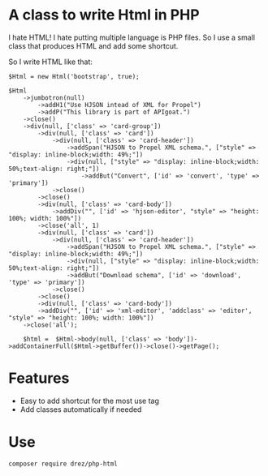 # A class to write Html in PHP

I hate HTML! I hate putting multiple language is PHP files. So I use a small class that produces HTML and add some shortcut.

So I write HTML like that:

```
$Html = new Html('bootstrap', true);

$Html
    ->jumbotron(null)
        ->addH1("Use HJSON intead of XML for Propel")
        ->addP("This library is part of APIgoat.")
    ->close()
    ->div(null, ['class' => 'card-group'])
        ->div(null, ['class' => 'card'])
            ->div(null, ['class' => 'card-header'])
                ->addSpan("HJSON to Propel XML schema.", ["style" => "display: inline-block;width: 49%;"])
                ->div(null, ["style" => "display: inline-block;width: 50%;text-align: right;"])
                    ->addBut("Convert", ['id' => 'convert', 'type' => 'primary'])
            ->close()
        ->close()
        ->div(null, ['class' => 'card-body'])
            ->addDiv("", ['id' => 'hjson-editor', "style" => "height: 100%; width: 100%"])
        ->close('all', 1)
        ->div(null, ['class' => 'card'])
            ->div(null, ['class' => 'card-header'])
                ->addSpan("HJSON to Propel XML schema.", ["style" => "display: inline-block;width: 49%;"])
                ->div(null, ["style" => "display: inline-block;width: 50%;text-align: right;"])
                ->addBut("Download schema", ['id' => 'download', 'type' => 'primary'])
            ->close()
        ->close()
        ->div(null, ['class' => 'card-body'])
        ->addDiv("", ['id' => 'xml-editor', 'addclass' => 'editor', "style" => "height: 100%; width: 100%"])
    ->close('all');

    $html =  $Html->body(null, ['class' => 'body'])->addContainerFull($Html->getBuffer())->close()->getPage();

```

# Features

* Easy to add shortcut for the most use tag
* Add classes automatically if needed

# Use

    composer require drez/php-html